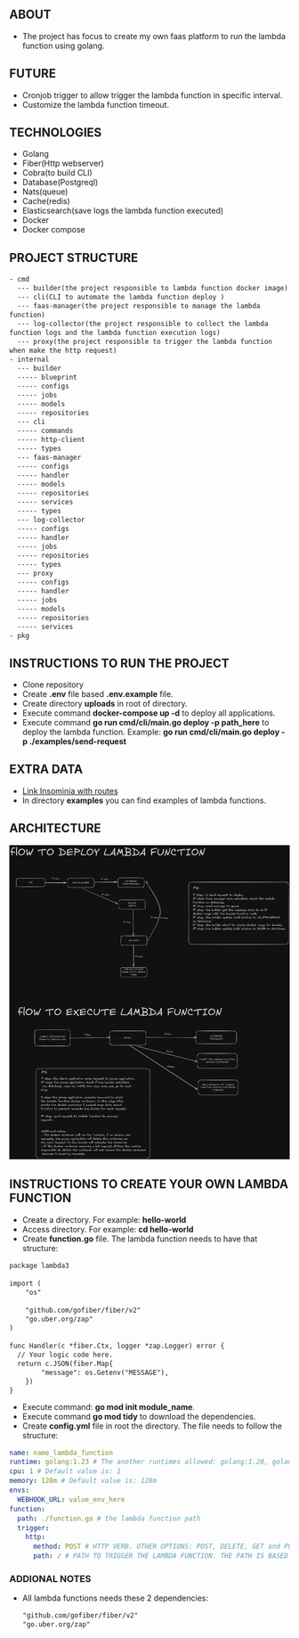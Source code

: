 ## ABOUT

- The project has focus to create my own faas platform to run the lambda function using golang.

## FUTURE

- Cronjob trigger to allow trigger the lambda function in specific interval.
- Customize the lambda function timeout.

## TECHNOLOGIES

- Golang
- Fiber(Http webserver)
- Cobra(to build CLI)
- Database(Postgreql)
- Nats(queue)
- Cache(redis)
- Elasticsearch(save logs the lambda function executed)
- Docker
- Docker compose

## PROJECT STRUCTURE

```
- cmd
  --- builder(the project responsible to lambda function docker image)
  --- cli(CLI to automate the lambda function deploy )
  --- faas-manager(the project responsible to manage the lambda function)
  --- log-collector(the project responsible to collect the lambda function logs and the lambda function execution logs)
  --- proxy(the project responsible to trigger the lambda function when make the http request)
- internal
  --- builder
  ----- blueprint
  ----- configs
  ----- jobs
  ----- models
  ----- repositories
  --- cli
  ----- commands
  ----- http-client
  ----- types
  --- faas-manager
  ----- configs
  ----- handler
  ----- models
  ----- repositories
  ----- services
  ----- types
  --- log-collector
  ----- configs
  ----- handler
  ----- jobs
  ----- repositories
  ----- types
  --- proxy
  ----- configs
  ----- handler
  ----- jobs
  ----- models
  ----- repositories
  ----- services
- pkg
```

## INSTRUCTIONS TO RUN THE PROJECT

- Clone repository
- Create **.env** file based **.env.example** file.
- Create directory **uploads** in root of directory.
- Execute command **docker-compose up -d** to deploy all applications.
- Execute command **go run cmd/cli/main.go deploy -p path_here** to deploy the lambda function. Example: **go run cmd/cli/main.go deploy -p ./examples/send-request**

## EXTRA DATA

- [Link Insominia with routes](./Insomnia_2024-11-07.json)
- In directory **examples** you can find examples of lambda functions.

## ARCHITECTURE

![The architecture of application](./architecture.png "The architecture")

## INSTRUCTIONS TO CREATE YOUR OWN LAMBDA FUNCTION

- Create a directory. For example: **hello-world**
- Access directory. For example: **cd hello-world**
- Create **function.go** file. The lambda function needs to have that structure:

```golang
package lambda3

import (
	"os"

	"github.com/gofiber/fiber/v2"
	"go.uber.org/zap"
)

func Handler(c *fiber.Ctx, logger *zap.Logger) error {
  // Your logic code here.
  return c.JSON(fiber.Map{
		"message": os.Getenv("MESSAGE"),
	})
}

```

- Execute command: **go mod init module_name**.
- Execute command **go mod tidy** to download the dependencies.
- Create **config.yml** file in root the directory. The file needs to follow the structure:

```yaml
name: name_lambda_function
runtime: golang:1.23 # The another runtimes allowed: golang:1.20, golang:1.19 and golang:1.23
cpu: 1 # Default value is: 1
memory: 128m # Default value is: 128m
envs:
  WEBHOOK_URL: value_env_here
function:
  path: ./function.go # the lambda function path
  trigger:
    http:
      method: POST # HTTP VERB. OTHER OPTIONS: POST, DELETE, GET and PUT
      path: / # PATH TO TRIGGER THE LAMBDA FUNCTION. THE PATH IS BASED THE PATH FROM FIBER v2
```

### ADDIONAL NOTES

- All lambda functions needs these 2 dependencies:
  ```
  "github.com/gofiber/fiber/v2"
  "go.uber.org/zap"
  ```
